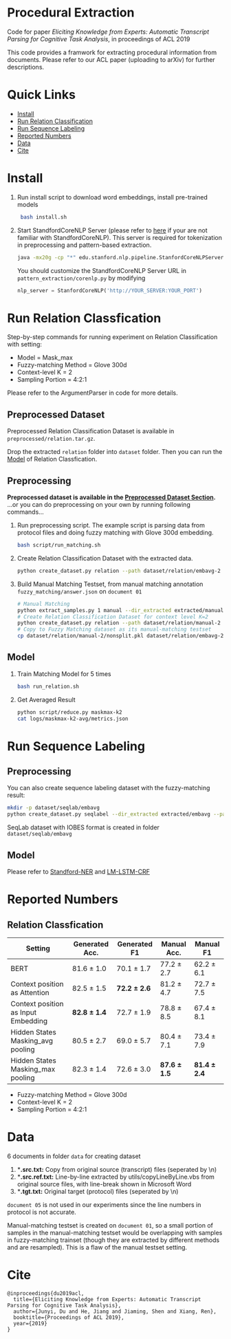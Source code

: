 # Procedural Extraction
Code for paper *Eliciting Knowledge from Experts: Automatic Transcript Parsing for Cognitive Task Analysis*, in proceedings of ACL 2019 

This code provides a framwork for extracting procedural information from documents. Please refer to our ACL paper (uploading to arXiv) for further descriptions.

# Quick Links
* [Install](#install)
* [Run Relation Classification](#run-relation-classfication)
* [Run Sequence Labeling](#run-sequence-labeling)
* [Reported Numbers](#reported-numbers)
* [Data](#data)
* [Cite](#cite)

# Install

1. Run install script to download word embeddings, install pre-trained models
   ```bash
    bash install.sh
   ```
2. Start StandfordCoreNLP Server (please refer to [here](https://stanfordnlp.github.io/CoreNLP/) if your are not familiar with StandfordCoreNLP). This server is required for tokenization in preprocessing and pattern-based extraction.
    ```bash
    java -mx20g -cp "*" edu.stanford.nlp.pipeline.StanfordCoreNLPServer --port 9000
    ```
    You should customize the StandfordCoreNLP Server URL in `pattern_extraction/corenlp.py` by modifying 
    ```python
    nlp_server = StanfordCoreNLP('http://YOUR_SERVER:YOUR_PORT')
    ```

# Run Relation Classfication
Step-by-step commands for running experiment on Relation Classification with setting:
* Model = Mask_max
* Fuzzy-matching Method = Glove 300d
* Context-level K = 2
* Sampling Portion = 4:2:1

Please refer to the ArgumentParser in code for more details. 

## Preprocessed Dataset
Preprocessed Relation Classification Dataset is available in `preprocessed/relation.tar.gz`.

Drop the extracted `relation` folder into `dataset` folder.
Then you can run the [Model](#model) of Relation Classfication.

## Preprocessing
**Preprocessed dataset is available in the [Preprocessed Dataset Section](#preprocessed-dataset).** 
...or you can do preprocessing on your own by running following commands...

1. Run preprocessing script. The example script is parsing data from protocol files and doing fuzzy matching with Glove 300d embedding.
   ```bash
   bash script/run_matching.sh
   ```
2. Create Relation Classification Dataset with the extracted data.
   ```bash
   python create_dataset.py relation --path dataset/relation/embavg-2 --dir_extracted extracted/embavg
   ```
3. Build Manual Matching Testset, from manual matching annotation `fuzzy_matching/answer.json` on `document 01`
   ```bash
   # Manual Matching
   python extract_samples.py 1 manual --dir_extracted extracted/manual
   # Create Relation Classification Dataset for context level K=2
   python create_dataset.py relation --path dataset/relation/manual-2 --k_neighbour 1 --dir_extracted extracted/manual --dataset 1
   # Copy to Fuzzy Matching dataset as its manual-matching testset
   cp dataset/relation/manual-2/nonsplit.pkl dataset/relation/embavg-2/manual.pkl
   ``` 
## Model
1. Train Matching Model for 5 times
   ```bash
   bash run_relation.sh
   ```
2. Get Averaged Result
   ```bash
   python script/reduce.py maskmax-k2
   cat logs/maskmax-k2-avg/metrics.json
   ```

# Run Sequence Labeling
## Preprocessing
You can also create sequence labeling dataset with the fuzzy-matching result:
```bash
mkdir -p dataset/seqlab/embavg
python create_dataset.py seqlabel --dir_extracted extracted/embavg --path dataset/seqlab/embavg
```
SeqLab dataset with IOBES format is created in folder `dataset/seqlab/embavg`

## Model
Please refer to [Standford-NER](https://nlp.stanford.edu/software/CRF-NER.html) and [LM-LSTM-CRF](https://github.com/LiyuanLucasLiu/LM-LSTM-CRF)

# Reported Numbers
## Relation Classfication
| Setting                             | Generated Acc. | Generated F1 | Manual Acc. | Manual F1  |
|-------------------------------------|----------------|--------------|-------------|------------|
| BERT                                | 81.6 ± 1.0     | 70.1 ± 1.7   | 77.2 ± 2.7  | 62.2 ± 6.1 |
| Context position as Attention       | 82.5 ± 1.5     | **72.2 ± 2.6**   | 81.2 ± 4.7  | 72.7 ± 7.5 |
| Context position as Input Embedding | **82.8 ± 1.4**     | 72.7 ± 1.9   | 78.8 ± 8.5  | 67.4 ± 8.1 |
| Hidden States Masking_avg pooling   | 80.5 ± 2.7     | 69.0 ± 5.7   | 80.4 ± 7.1  | 73.4 ± 7.9 |
| Hidden States Masking_max pooling   | 82.3 ± 1.4     | 72.6 ± 3.0   | **87.6 ± 1.5**  | **81.4 ± 2.4** |

* Fuzzy-matching Method = Glove 300d
* Context-level K = 2
* Sampling Portion = 4:2:1

# Data
6 documents in folder `data` for creating dataset
1. ***.src.txt:** Copy from original source (transcript) files (seperated by \n)
2. ***.src.ref.txt:** Line-by-line extracted by utils/copyLineByLine.vbs from original source files, with line-break shown in Microsoft Word
3. ***.tgt.txt:** Original target (protocol) files (seperated by \n)

`document 05` is not used in our experiments since the line numbers in protocol is not accurate.

Manual-matching testset is created on `document 01`, so a small portion of samples in the manual-matching testset would be overlapping with samples in fuzzy-matching trainset (though they are extracted by different methods and are resampled). This is a flaw of the manual testset setting.

# Cite
```
@inproceedings{du2019acl,
  title={Eliciting Knowledge from Experts: Automatic Transcript Parsing for Cognitive Task Analysis},
  author={Junyi, Du and He, Jiang and Jiaming, Shen and Xiang, Ren},
  booktitle={Proceedings of ACL 2019},
  year={2019}
}
```
